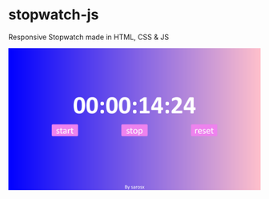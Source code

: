# stopwatch-js
Responsive Stopwatch made in HTML, CSS &amp; JS


![plot](https://github.com/sarosx/stopwatch-js/blob/main/Preview.png)
